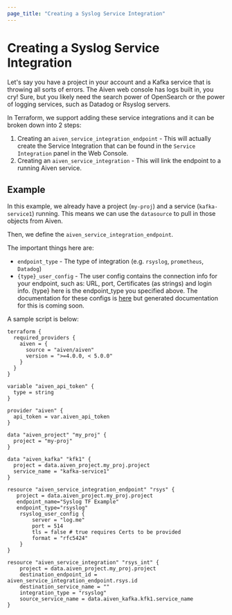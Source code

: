 ```yaml
---
page_title: "Creating a Syslog Service Integration"
---
```


# Creating a Syslog Service Integration
Let's say you have a project in your account and a Kafka service that is throwing all sorts of errors. The Aiven web console has logs built in, you cry! Sure, but you likely need the search power of OpenSearch or the power of logging services, such as Datadog or Rsyslog servers.

In Terraform, we support adding these service integrations and it can be broken down into 2 steps:

1. Creating an `aiven_service_integration_endpoint` - This will actually create the Service Integration that can be found in the `Service Integration` panel in the Web Console.
2. Creating an `aiven_service_integration` - This will link the endpoint to a running Aiven service.

## Example
In this example, we already have a project (`my-proj`) and a service (`kafka-service1`) running. This means we can use the `datasource` to pull in those objects from Aiven.

Then, we define the `aiven_service_integration_endpoint`.

The important things here are:
- `endpoint_type` - The type of integration (e.g. `rsyslog`, `prometheus`, `Datadog`)
- `{type}_user_config` - The user config contains the connection info for your endpoint, such as: URL, port, Certificates (as strings) and login info. {type} here is the endpoint_type you specified above. The documentation for these configs is [here](https://github.com/aiven/aiven-go-client/blob/master/tools/exp/dist/integration_endpoint_types.yml) but generated documentation for this is coming soon.

A sample script is below:

```hcl
terraform {
  required_providers {
    aiven = {
      source = "aiven/aiven"
      version = ">=4.0.0, < 5.0.0"
    }
  }
}

variable "aiven_api_token" {
  type = string
}

provider "aiven" {
  api_token = var.aiven_api_token
}

data "aiven_project" "my_proj" {
  project = "my-proj"
}

data "aiven_kafka" "kfk1" {
  project = data.aiven_project.my_proj.project
  service_name = "kafka-service1"
}

resource "aiven_service_integration_endpoint" "rsys" {
   project = data.aiven_project.my_proj.project
   endpoint_name="Syslog TF Example"
   endpoint_type="rsyslog"
    rsyslog_user_config {
    	server = "log.me"
    	port = 514
    	tls = false # true requires Certs to be provided
    	format = "rfc5424"
    }
}

resource "aiven_service_integration" "rsys_int" {
    project = data.aiven_project.my_proj.project
    destination_endpoint_id = aiven_service_integration_endpoint.rsys.id
    destination_service_name = ""
    integration_type = "rsyslog"
    source_service_name = data.aiven_kafka.kfk1.service_name
}
```
